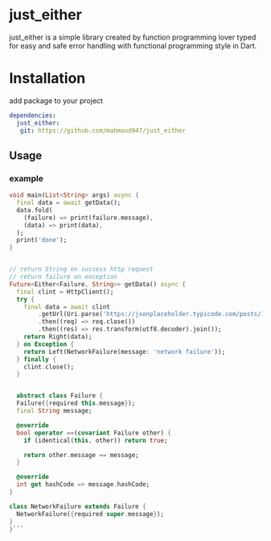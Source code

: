 
# just_either

just_either is a simple library created by function programming lover typed for easy and safe error handling with functional programming style in Dart.

# Installation

add package to your project

```yaml
dependencies:
  just_either:
   git: https://github.com/mahmoud947/just_either
   ```

## Usage

### example

```dart
void main(List<String> args) async {
  final data = await getData();
  data.fold(
    (failure) => print(failure.message),
    (data) => print(data),
  );
  print('done');
}


// return String on success http request
// return failure on exception
Future<Either<Failure, String>> getData() async {
  final clint = HttpClient();
  try {
    final data = await clint
        .getUrl(Uri.parse('https://jsonplaceholder.typicode.com/posts/1'))
        .then((req) => req.close())
        .then((res) => res.transform(utf8.decoder).join());
    return Right(data);
  } on Exception {
    return Left(NetworkFailure(message: 'network failure'));
  } finally {
    clint.close();
  }


  abstract class Failure {
  Failure({required this.message});
  final String message;

  @override
  bool operator ==(covariant Failure other) {
    if (identical(this, other)) return true;

    return other.message == message;
  }

  @override
  int get hashCode => message.hashCode;
}

class NetworkFailure extends Failure {
  NetworkFailure({required super.message});
}
}```
